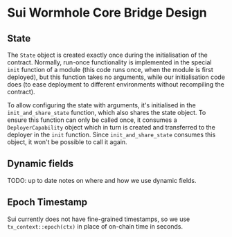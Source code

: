 # Sui Wormhole Core Bridge Design

## State

The `State` object is created exactly once during the initialisation of the
contract. Normally, run-once functionality is implemented in the special `init`
function of a module (this code runs once, when the module is first deployed),
but this function takes no arguments, while our initialisation code does (to
ease deployment to different environments without recompiling the contract).

To allow configuring the state with arguments, it's initialised in the
`init_and_share_state` function, which also shares the state object. To ensure
this function can only be called once, it consumes a `DeployerCapability` object
which in turn is created and transferred to the deployer in the `init` function.
Since `init_and_share_state` consumes this object, it won't be possible to call
it again.

## Dynamic fields

TODO: up to date notes on where and how we use dynamic fields.

## Epoch Timestamp

Sui currently does not have fine-grained timestamps, so we use
`tx_context::epoch(ctx)` in place of on-chain time in seconds.
